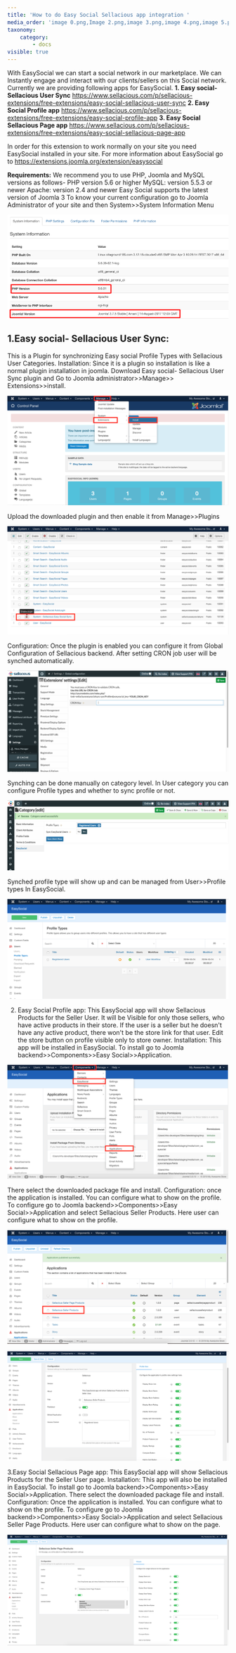 ```yaml
---
title: 'How to do Easy Social Sellacious app integration '
media_order: 'image 0.png,Image 2.png,image 3.png,image 4.png,image 5.png,image 6.png,Image 7.png,image 8.png,image 9.png,image 10.png,image 10.png'
taxonomy:
    category:
        - docs
visible: true
---
```


With EasySocial we can start a social network in our marketplace. We can Instantly engage and interact with our clients/sellers on this Social network. Currently we are providing following apps for EasySocial.
**1. Easy social- Sellacious User Sync** https://www.sellacious.com/p/sellacious-extensions/free-extensions/easy-social-sellacious-user-sync
**2. Easy Social Profile app** https://www.sellacious.com/p/sellacious-extensions/free-extensions/easy-social-profile-app
**3. Easy Social Sellacious Page app** https://www.sellacious.com/p/sellacious-extensions/free-extensions/easy-social-sellacious-page-app

In order for this extension to work normally on your site you need EasySocial installed in your site. For more information about EasySocial go to https://extensions.joomla.org/extension/easysocial

**Requirements:** We recommend you to use PHP, Joomla and MySQL versions as follows-
PHP version 5.6 or higher
MySQL: version 5.5.3 or newer
Apache: version 2.4 and newer
Easy Social supports the latest version of Joomla 3
To know your current configuration go to Joomla Administrator of your site and then System>>System Information Menu

![](image%200.png)

 
 
## 1.Easy social- Sellacious User Sync:
This is a Plugin for synchronizing Easy social Profile Types with Sellacious User Categories. 
Installation: Since it is a plugin so installation is like a normal plugin installation in joomla. Download Easy social- Sellacious User Sync plugin and Go to Joomla administrator>>Manage>> Extensions>>install.

![](Image%202.png)

Upload the downloaded plugin and then enable it from Manage>>Plugins

![](image%203.png)

Configuration: Once the plugin is enabled you can configure it from Global Configuration of Sellacious backend. After setting CRON job user will be synched automatically.

![](image%204.png)

Synching can be done manually on category level. In User category you can configure Profile types and whether to sync profile or not.

![](image%205.png)

Synched profile type will show up and can be managed from User>>Profile types In EasySocial.

![](image%206.png)

 
2. Easy Social Profile app: This EasySocial app will show Sellacious Products for the Seller User. It will be Visible for only those sellers, who have active products in their store. If the user is a seller but he doesn't have any active product, there won't be the store link for that user. Edit the store button on profile visible only to store owner. 
Installation: This app will be installed in EasySocial. To install go to Joomla backend>>Components>>Easy Social>>Application.

![](Image%207.png)

There select the downloaded  package file and install.
Configuration: once the application is installed. You can configure what to show on the profile. To configure go to Joomla backend>>Components>>Easy Social>>Application and select Sellacious Seller Products.
Here user can configure what to show on the profile.

![](image%208.png)


![](image%209.png)

 
3.Easy Social Sellacious Page app: This EasySocial app will show Sellacious Products for the Seller User page.
Installation: This app will also be installed in EasySocial. To install go to Joomla backend>>Components>>Easy Social>>Application.
There select the downloaded  package file and install.
Configuration: Once the application is installed. You can configure what to show on the profile. To configure go to Joomla backend>>Components>>Easy Social>>Application and select Sellacious Seller Page Products.
Here user can configure what to show on the  page.

![](image%2010.png)

 
 